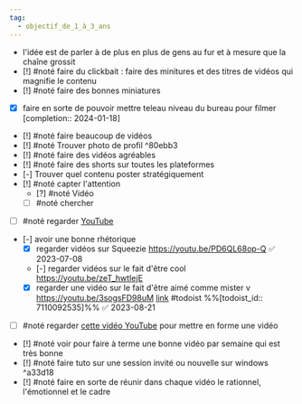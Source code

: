```yaml
---
tag:
  - objectif_de_1_à_3_ans
---
```

- l'idée est de parler à de plus en plus de gens au fur et à mesure que la chaîne grossit
- [!] #noté faire du clickbait : faire des minitures et des titres de vidéos qui magnifie le contenu
- [!] #noté faire des bonnes miniatures
- [x] faire en sorte de pouvoir mettre teleau niveau du bureau pour filmer  [completion:: 2024-01-18]
- [!] #noté faire beaucoup de vidéos
- [!] #noté Trouver photo de profil ^80ebb3
- [!] #noté faire des vidéos agréables
- [!] #noté faire des shorts sur toutes les plateformes
- [-] Trouver quel contenu poster stratégiquement 
- [!] #noté capter l'attention
	- [?] #noté Vidéo
	- [ ] #noté chercher
- [ ] #noté regarder [YouTube](https://youtu.be/15lyO5qmtg0)
- [-] avoir une bonne rhétorique
	- [x] regarder vidéos sur Squeezie https://youtu.be/PD6QL68op-Q ✅ 2023-07-08 
	- [-] regarder vidéos sur le fait d'être cool https://youtu.be/zeT_hwtIejE 
	- [x] regarder une vidéo sur le fait d'être aimé comme mister v https://youtu.be/3sogsFD98uM [link](https://todoist.com/showTask?id=7110092535) #todoist %%[todoist_id:: 7110092535]%% ✅ 2023-08-21
- [ ] #noté regarder [cette vidéo YouTube](https://youtube.com/watch?v=LQRuaP2VFfA&si=SrlcpnVB_vQeHsIv) pour mettre en forme une vidéo
- [!] #noté voir pour faire à terme une bonne vidéo par semaine qui est très bonne
- [!] #noté faire tuto sur une session invité ou nouvelle sur windows ^a33d18
- [!] #noté faire en sorte de réunir dans chaque vidéo le rationnel, l'émotionnel et le cadre